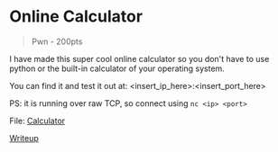 # Online Calculator

> Pwn - 200pts

I have made this super cool online calculator so you don't have to use python or the built-in calculator of your operating system.

You can find it and test it out at: \<insert\_ip\_here\>:\<insert\_port\_here\>

PS: it is running over raw TCP, so connect using `nc <ip> <port>`

File: [Calculator](./calculator)

[Writeup](./writeup.md)
